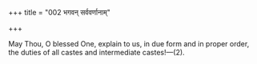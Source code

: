 +++
title = "002 भगवन् सर्ववर्णानाम्"

+++

May Thou, O blessed One, explain to us, in due form and in proper order, the duties of all castes and intermediate castes!—(2).